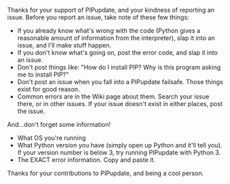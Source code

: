 Thanks for your support of PIPupdate, and your kindness of reporting an issue. Before you report an issue, take note of these few things:
* If you already know what's wrong with the code (Python gives a reasonable amount of information from the interpreter), slap it into an issue, and I'll make stuff happen.
* If you don't know what's going on, post the error code, and slap it into an issue.
* Don't post things like: "How do I install PIP? Why is this program asking me to install PIP?"
* Don't post an issue when you fall into a PIPupdate failsafe. Those things exist for good reason.
* Common errors are in the Wiki page about them. Search your issue there, or in other issues. If your issue doesn't exist in either places, post the issue.

And...don't forget some information!
* What OS you're running
* What Python version you have (simply open up Python and it'll tell you). If your version number is below 3, try running PIPupdate with Python 3.
* The EXACT error information. Copy and paste it.

Thanks for your contributions to PIPupdate, and being a cool person.
